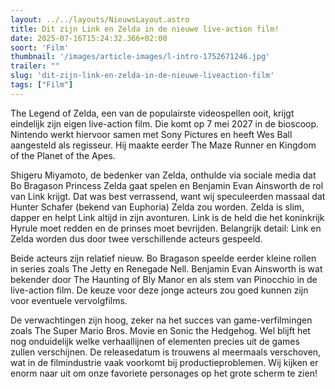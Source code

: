 ```yaml
---
layout: ../../layouts/NieuwsLayout.astro
title: Dit zijn Link en Zelda in de nieuwe live-action film!
date: 2025-07-16T15:24:32.366+02:00
soort: 'Film'
thumbnail: '/images/article-images/l-intro-1752671246.jpg'
trailer: ""
slug: 'dit-zijn-link-en-zelda-in-de-nieuwe-liveaction-film'
tags: ["Film"]
---
```


The Legend of Zelda, een van de populairste videospellen ooit, krijgt eindelijk
zijn eigen live-action film. Die komt op 7 mei 2027 in de bioscoop. Nintendo
werkt hiervoor samen met Sony Pictures en heeft Wes Ball aangesteld als
regisseur. Hij maakte eerder The Maze Runner en Kingdom of the Planet of the
Apes.

Shigeru Miyamoto, de bedenker van Zelda, onthulde via sociale media dat Bo
Bragason Princess Zelda gaat spelen en Benjamin Evan Ainsworth de rol van Link
krijgt. Dat was best verrassend, want wij speculeerden massaal dat Hunter
Schafer (bekend van Euphoria) Zelda zou worden. Zelda is slim, dapper en helpt
Link altijd in zijn avonturen. Link is de held die het koninkrijk Hyrule moet
redden en de prinses moet bevrijden. Belangrijk detail: Link en Zelda worden dus
door twee verschillende acteurs gespeeld.

Beide acteurs zijn relatief nieuw. Bo Bragason speelde eerder kleine rollen in
series zoals The Jetty en Renegade Nell. Benjamin Evan Ainsworth is wat bekender
door The Haunting of Bly Manor en als stem van Pinocchio in de live-action film.
De keuze voor deze jonge acteurs zou goed kunnen zijn voor eventuele
vervolgfilms.

De verwachtingen zijn hoog, zeker na het succes van game-verfilmingen zoals The
Super Mario Bros. Movie en Sonic the Hedgehog. Wel blijft het nog onduidelijk
welke verhaallijnen of elementen precies uit de games zullen verschijnen. De
releasedatum is trouwens al meermaals verschoven, wat in de filmindustrie vaak
voorkomt bij productieproblemen. Wij kijken er enorm naar uit om onze favoriete
personages op het grote scherm te zien!